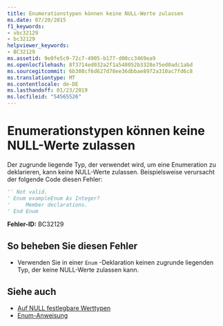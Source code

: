 ```yaml
---
title: Enumerationstypen können keine NULL-Werte zulassen
ms.date: 07/20/2015
f1_keywords:
- vbc32129
- bc32129
helpviewer_keywords:
- BC32129
ms.assetid: 9e0fe5c9-72c7-4905-b177-d00cc3469ea9
ms.openlocfilehash: 8f3714ed032a2f1a548052b3328e75ed0adc1abd
ms.sourcegitcommit: 6b308cf6d627d78ee36dbbae8972a310ac7fd6c8
ms.translationtype: MT
ms.contentlocale: de-DE
ms.lasthandoff: 01/23/2019
ms.locfileid: "54565526"
---
```

# <a name="enum-types-cannot-be-nullable"></a>Enumerationstypen können keine NULL-Werte zulassen
Der zugrunde liegende Typ, der verwendet wird, um eine Enumeration zu deklarieren, kann keine NULL-Werte zulassen. Beispielsweise verursacht der folgende Code diesen Fehler:  
  
```vb  
'' Not valid.  
' Enum exampleEnum As Integer?  
'     Member declarations.  
' End Enum  
```  
  
 **Fehler-ID:** BC32129  
  
## <a name="to-correct-this-error"></a>So beheben Sie diesen Fehler  
  
-   Verwenden Sie in einer `Enum` -Deklaration keinen zugrunde liegenden Typ, der keine NULL-Werte zulassen kann.  
  
## <a name="see-also"></a>Siehe auch
- [Auf NULL festlegbare Werttypen](../../visual-basic/programming-guide/language-features/data-types/nullable-value-types.md)
- [Enum-Anweisung](../../visual-basic/language-reference/statements/enum-statement.md)

